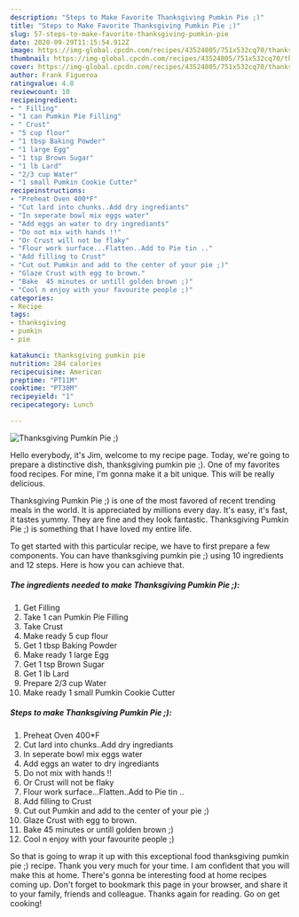 ```yaml
---
description: "Steps to Make Favorite Thanksgiving Pumkin Pie ;)"
title: "Steps to Make Favorite Thanksgiving Pumkin Pie ;)"
slug: 57-steps-to-make-favorite-thanksgiving-pumkin-pie
date: 2020-09-29T11:15:54.912Z
image: https://img-global.cpcdn.com/recipes/43524805/751x532cq70/thanksgiving-pumkin-pie-recipe-main-photo.jpg
thumbnail: https://img-global.cpcdn.com/recipes/43524805/751x532cq70/thanksgiving-pumkin-pie-recipe-main-photo.jpg
cover: https://img-global.cpcdn.com/recipes/43524805/751x532cq70/thanksgiving-pumkin-pie-recipe-main-photo.jpg
author: Frank Figueroa
ratingvalue: 4.8
reviewcount: 10
recipeingredient:
- " Filling"
- "1 can Pumkin Pie Filling"
- " Crust"
- "5 cup flour"
- "1 tbsp Baking Powder"
- "1 large Egg"
- "1 tsp Brown Sugar"
- "1 lb Lard"
- "2/3 cup Water"
- "1 small Pumkin Cookie Cutter"
recipeinstructions:
- "Preheat Oven 400*F"
- "Cut lard into chunks..Add dry ingrediants"
- "In seperate bowl mix eggs water"
- "Add eggs an water to dry ingrediants"
- "Do not mix with hands !!"
- "Or Crust will not be flaky"
- "Flour work surface...Flatten..Add to Pie tin .."
- "Add filling to Crust"
- "Cut out Pumkin and add to the center of your pie ;)"
- "Glaze Crust with egg to brown."
- "Bake  45 minutes or untill golden brown ;)"
- "Cool n enjoy with your favourite people ;)"
categories:
- Recipe
tags:
- thanksgiving
- pumkin
- pie

katakunci: thanksgiving pumkin pie 
nutrition: 284 calories
recipecuisine: American
preptime: "PT11M"
cooktime: "PT30M"
recipeyield: "1"
recipecategory: Lunch

---
```



![Thanksgiving Pumkin Pie ;)](https://img-global.cpcdn.com/recipes/43524805/751x532cq70/thanksgiving-pumkin-pie-recipe-main-photo.jpg)

Hello everybody, it's Jim, welcome to my recipe page. Today, we're going to prepare a distinctive dish, thanksgiving pumkin pie ;). One of my favorites food recipes. For mine, I'm gonna make it a bit unique. This will be really delicious.



Thanksgiving Pumkin Pie ;) is one of the most favored of recent trending meals in the world. It is appreciated by millions every day. It's easy, it's fast, it tastes yummy. They are fine and they look fantastic. Thanksgiving Pumkin Pie ;) is something that I have loved my entire life.


To get started with this particular recipe, we have to first prepare a few components. You can have thanksgiving pumkin pie ;) using 10 ingredients and 12 steps. Here is how you can achieve that.

<!--inarticleads1-->

##### The ingredients needed to make Thanksgiving Pumkin Pie ;):

1. Get  Filling
1. Take 1 can Pumkin Pie Filling
1. Take  Crust
1. Make ready 5 cup flour
1. Get 1 tbsp Baking Powder
1. Make ready 1 large Egg
1. Get 1 tsp Brown Sugar
1. Get 1 lb Lard
1. Prepare 2/3 cup Water
1. Make ready 1 small Pumkin Cookie Cutter




<!--inarticleads2-->

##### Steps to make Thanksgiving Pumkin Pie ;):

1. Preheat Oven 400*F
1. Cut lard into chunks..Add dry ingrediants
1. In seperate bowl mix eggs water
1. Add eggs an water to dry ingrediants
1. Do not mix with hands !!
1. Or Crust will not be flaky
1. Flour work surface...Flatten..Add to Pie tin ..
1. Add filling to Crust
1. Cut out Pumkin and add to the center of your pie ;)
1. Glaze Crust with egg to brown.
1. Bake  45 minutes or untill golden brown ;)
1. Cool n enjoy with your favourite people ;)




So that is going to wrap it up with this exceptional food thanksgiving pumkin pie ;) recipe. Thank you very much for your time. I am confident that you will make this at home. There's gonna be interesting food at home recipes coming up. Don't forget to bookmark this page in your browser, and share it to your family, friends and colleague. Thanks again for reading. Go on get cooking!
